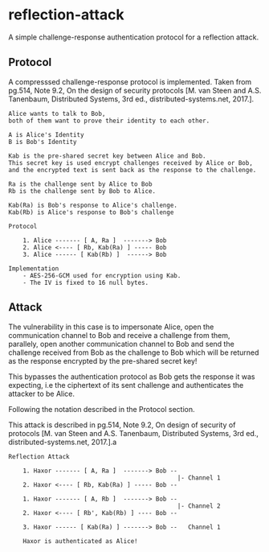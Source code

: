 # reflection-attack

A simple challenge-response authentication protocol for a reflection attack.

## Protocol

A compresssed challenge-response protocol is implemented. Taken from pg.514, Note 9.2, On the design of security protocols [M. van Steen and A.S. Tanenbaum, Distributed Systems, 3rd ed., distributed-systems.net, 2017.].

```
Alice wants to talk to Bob,
both of them want to prove their identity to each other.

A is Alice's Identity
B is Bob's Identity

Kab is the pre-shared secret key between Alice and Bob.
This secret key is used encrypt challenges received by Alice or Bob,
and the encrypted text is sent back as the response to the challenge.

Ra is the challenge sent by Alice to Bob
Rb is the challenge sent by Bob to Alice.

Kab(Ra) is Bob's response to Alice's challenge.
Kab(Rb) is Alice's response to Bob's challenge

Protocol

    1. Alice ------- [ A, Ra ]  -------> Bob
    2. Alice <---- [ Rb, Kab(Ra) ] ----- Bob
    3. Alice ------ [ Kab(Rb) ]  ------> Bob

Implementation
    - AES-256-GCM used for encryption using Kab.
    - The IV is fixed to 16 null bytes.
```

## Attack

The vulnerability in this case is to impersonate Alice, open the communication channel to Bob and receive a challenge from them, parallely, open another communication channel to Bob and send the challenge received from Bob as the challenge to Bob which will be returned as the response encrypted by the pre-shared secret key! 

This bypasses the authentication protocol as Bob gets the response it was expecting, i.e the ciphertext of its sent challenge and authenticates the attacker to be Alice.

Following the notation described in the Protocol section.

This attack is described in pg.514, Note 9.2, On design of security of protocols [M. van Steen and A.S. Tanenbaum, Distributed Systems, 3rd ed., distributed-systems.net, 2017.].a
```
Reflection Attack

    1. Haxor ------- [ A, Ra ]  -------> Bob --
                                               |- Channel 1 
    2. Haxor <---- [ Rb, Kab(Ra) ] ----- Bob --
    
    1. Haxor ------- [ A, Rb ]  -------> Bob --
                                               |- Channel 2 
    2. Haxor <---- [ Rb', Kab(Rb) ] ---- Bob --
 
    3. Haxor ------ [ Kab(Ra) ] -------> Bob --   Channel 1

    Haxor is authenticated as Alice!
```